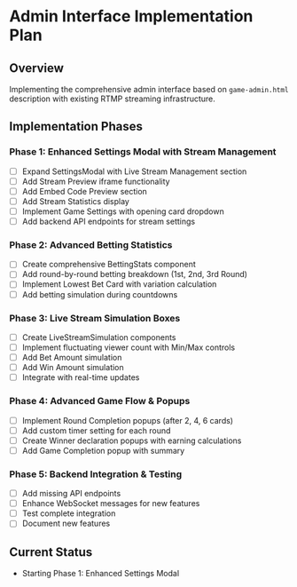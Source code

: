 # Admin Interface Implementation Plan

## Overview
Implementing the comprehensive admin interface based on `game-admin.html` description with existing RTMP streaming infrastructure.

## Implementation Phases

### Phase 1: Enhanced Settings Modal with Stream Management
- [ ] Expand SettingsModal with Live Stream Management section
- [ ] Add Stream Preview iframe functionality
- [ ] Add Embed Code Preview section
- [ ] Add Stream Statistics display
- [ ] Implement Game Settings with opening card dropdown
- [ ] Add backend API endpoints for stream settings

### Phase 2: Advanced Betting Statistics
- [ ] Create comprehensive BettingStats component
- [ ] Add round-by-round betting breakdown (1st, 2nd, 3rd Round)
- [ ] Implement Lowest Bet Card with variation calculation
- [ ] Add betting simulation during countdowns

### Phase 3: Live Stream Simulation Boxes
- [ ] Create LiveStreamSimulation components
- [ ] Implement fluctuating viewer count with Min/Max controls
- [ ] Add Bet Amount simulation
- [ ] Add Win Amount simulation
- [ ] Integrate with real-time updates

### Phase 4: Advanced Game Flow & Popups
- [ ] Implement Round Completion popups (after 2, 4, 6 cards)
- [ ] Add custom timer setting for each round
- [ ] Create Winner declaration popups with earning calculations
- [ ] Add Game Completion popup with summary

### Phase 5: Backend Integration & Testing
- [ ] Add missing API endpoints
- [ ] Enhance WebSocket messages for new features
- [ ] Test complete integration
- [ ] Document new features

## Current Status
- Starting Phase 1: Enhanced Settings Modal
